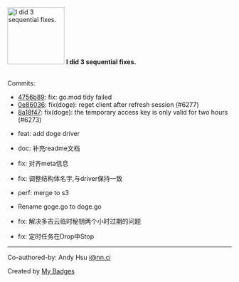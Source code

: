 <img src="https://my-badges.github.io/my-badges/fix-3.png" alt="I did 3 sequential fixes." title="I did 3 sequential fixes." width="128">
<strong>I did 3 sequential fixes.</strong>
<br><br>

Commits:

- <a href="https://github.com/eryajf/OpenList/commit/4756b89834fad15f610b1f226955ddb298e4ecb7">4756b89</a>: fix: go.mod tidy failed
- <a href="https://github.com/eryajf/OpenList/commit/0e86036874a7576c99991dcf6b462a0cce51bb8b">0e86036</a>: fix(doge): reget client after refresh session (#6277)
- <a href="https://github.com/eryajf/OpenList/commit/8a18f47e68d145b3c5287c7767dc3a33a54ae083">8a18f47</a>: fix(doge): the temporary access key is only valid for two hours (#6273)

* feat: add doge driver

* doc: 补充readme文档

* fix: 对齐meta信息

* fix: 调整结构体名字,与driver保持一致

* perf: merge to s3

* Rename goge.go to doge.go

* fix: 解决多吉云临时秘钥两个小时过期的问题

* fix: 定时任务在Drop中Stop

---------

Co-authored-by: Andy Hsu <i@nn.ci>


Created by <a href="https://github.com/my-badges/my-badges">My Badges</a>